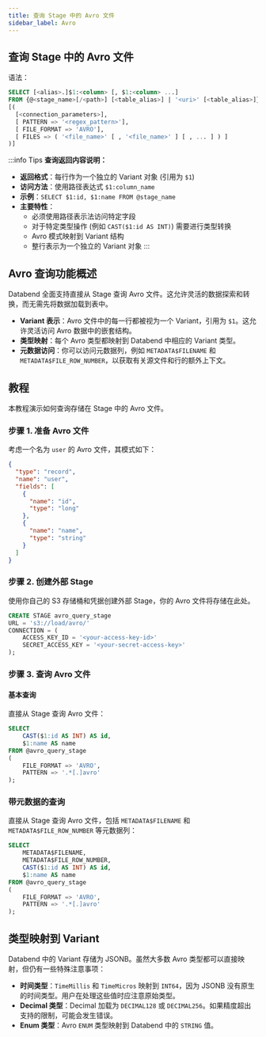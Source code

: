 ```yaml
---
title: 查询 Stage 中的 Avro 文件
sidebar_label: Avro
---
```


## 查询 Stage 中的 Avro 文件

语法：
```sql
SELECT [<alias>.]$1:<column> [, $1:<column> ...]
FROM {@<stage_name>[/<path>] [<table_alias>] | '<uri>' [<table_alias>]}
[(
  [<connection_parameters>],
  [ PATTERN => '<regex_pattern>'],
  [ FILE_FORMAT => 'AVRO'],
  [ FILES => ( '<file_name>' [ , '<file_name>' ] [ , ... ] ) ]
)]
```

:::info Tips
**查询返回内容说明：**

*   **返回格式**：每行作为一个独立的 Variant 对象 (引用为 `$1`)
*   **访问方法**：使用路径表达式 `$1:column_name`
*   **示例**：`SELECT $1:id, $1:name FROM @stage_name`
*   **主要特性**：
    *   必须使用路径表示法访问特定字段
    *   对于特定类型操作 (例如 `CAST($1:id AS INT)`) 需要进行类型转换
    *   Avro 模式映射到 Variant 结构
    *   整行表示为一个独立的 Variant 对象
:::

## Avro 查询功能概述

Databend 全面支持直接从 Stage 查询 Avro 文件。这允许灵活的数据探索和转换，而无需先将数据加载到表中。

*   **Variant 表示**：Avro 文件中的每一行都被视为一个 Variant，引用为 `$1`。这允许灵活访问 Avro 数据中的嵌套结构。
*   **类型映射**：每个 Avro 类型都映射到 Databend 中相应的 Variant 类型。
*   **元数据访问**：你可以访问元数据列，例如 `METADATA$FILENAME` 和 `METADATA$FILE_ROW_NUMBER`，以获取有关源文件和行的额外上下文。

## 教程

本教程演示如何查询存储在 Stage 中的 Avro 文件。

### 步骤 1. 准备 Avro 文件

考虑一个名为 `user` 的 Avro 文件，其模式如下：

```json
{
  "type": "record",
  "name": "user",
  "fields": [
    {
      "name": "id",
      "type": "long"
    },
    {
      "name": "name",
      "type": "string"
    }
  ]
}
```

### 步骤 2. 创建外部 Stage

使用你自己的 S3 存储桶和凭据创建外部 Stage，你的 Avro 文件将存储在此处。

```sql
CREATE STAGE avro_query_stage
URL = 's3://load/avro/'
CONNECTION = (
    ACCESS_KEY_ID = '<your-access-key-id>'
    SECRET_ACCESS_KEY = '<your-secret-access-key>'
);
```

### 步骤 3. 查询 Avro 文件

#### 基本查询

直接从 Stage 查询 Avro 文件：

```sql
SELECT
    CAST($1:id AS INT) AS id,
    $1:name AS name
FROM @avro_query_stage
(
    FILE_FORMAT => 'AVRO',
    PATTERN => '.*[.]avro'
);
```

### 带元数据的查询

直接从 Stage 查询 Avro 文件，包括 `METADATA$FILENAME` 和 `METADATA$FILE_ROW_NUMBER` 等元数据列：

```sql
SELECT
    METADATA$FILENAME,
    METADATA$FILE_ROW_NUMBER,
    CAST($1:id AS INT) AS id,
    $1:name AS name
FROM @avro_query_stage
(
    FILE_FORMAT => 'AVRO',
    PATTERN => '.*[.]avro'
);
```

## 类型映射到 Variant

Databend 中的 Variant 存储为 JSONB。虽然大多数 Avro 类型都可以直接映射，但仍有一些特殊注意事项：

*   **时间类型**：`TimeMillis` 和 `TimeMicros` 映射到 `INT64`，因为 JSONB 没有原生的时间类型。用户在处理这些值时应注意原始类型。
*   **Decimal 类型**：Decimal 加载为 `DECIMAL128` 或 `DECIMAL256`。如果精度超出支持的限制，可能会发生错误。
*   **Enum 类型**：Avro `ENUM` 类型映射到 Databend 中的 `STRING` 值。